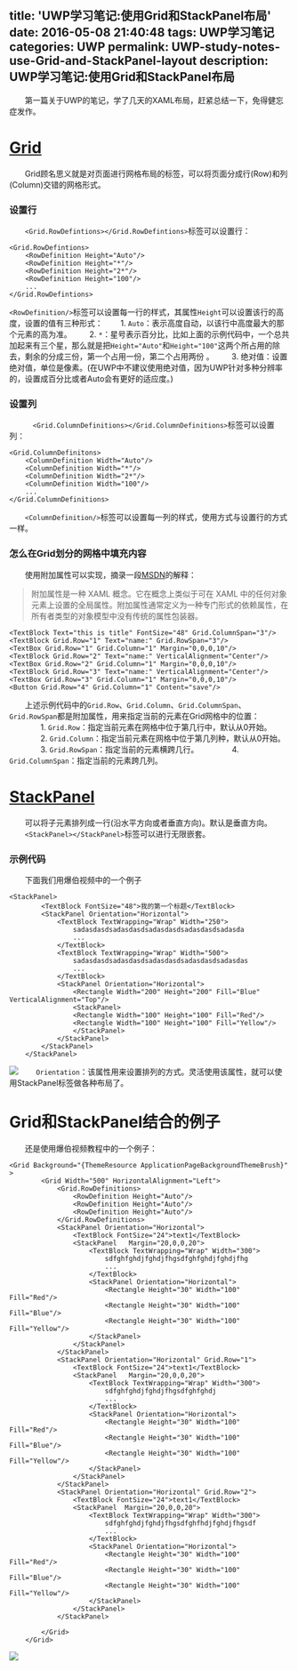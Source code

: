 title: 'UWP学习笔记:使用Grid和StackPanel布局'
date: 2016-05-08 21:40:48
tags: UWP学习笔记
categories: UWP
permalink: UWP-study-notes-use-Grid-and-StackPanel-layout
description: UWP学习笔记:使用Grid和StackPanel布局
---
　　第一篇关于UWP的笔记，学了几天的XAML布局，赶紧总结一下，免得健忘症发作。

# [Grid](https://msdn.microsoft.com/zh-cn/library/windows/apps/windows.ui.xaml.controls.grid.aspx)
　　Grid顾名思义就是对页面进行网格布局的标签，可以将页面分成行(Row)和列(Column)交错的网格形式。
### 设置行
　　`<Grid.RowDefintions></Grid.RowDefintions>`标签可以设置行：
```
<Grid.RowDefintions>
    <RowDefinition Height="Auto"/>
    <RowDefinition Height="*"/>
    <RowDefinition Height="2*"/>
    <RowDefinition Height="100"/>
    ...
</Grid.RowDefintions>
```
<!--more-->
   `<RowDefinition/>`标签可以设置每一行的样式，其属性`Height`可以设置该行的高度，设置的值有三种形式：
   　　1. `Auto`：表示高度自动，以该行中高度最大的那个元素的高为准。
   　　2. `*`：星号表示百分比，比如上面的示例代码中，一个总共加起来有三个星，那么就是把`Height="Auto"`和`Height="100"`这两个所占用的除去，剩余的分成三份，第一个占用一份，第二个占用两份 。
   　　3. 绝对值：设置绝对值，单位是像素。(在UWP中不建议使用绝对值，因为UWP针对多种分辨率的，设置成百分比或者Auto会有更好的适应度。)

### 设置列
　　　`<Grid.ColumnDefinitions></Grid.ColumnDefinitions>`标签可以设置列：
```
<Grid.ColumnDefinitons>
    <ColumnDefinition Width="Auto"/>
    <ColumnDefinition Width="*"/>
    <ColumnDefinition Width="2*"/>
    <ColumnDefinition Width="100"/>
    ...
</Grid.ColumnDefinitions>
```
　　`<ColumnDefinition/>`标签可以设置每一列的样式，使用方式与设置行的方式一样。

### 怎么在Grid划分的网格中填充内容
　　使用附加属性可以实现，摘录一段[MSDN](https://msdn.microsoft.com/zh-cn/library/windows/apps/mt185579.aspx)的解释：
> 附加属性是一种 XAML 概念。它在概念上类似于可在 XAML 中的任何对象元素上设置的全局属性。附加属性通常定义为一种专门形式的依赖属性，在所有者类型的对象模型中没有传统的属性包装器。

```
<TextBlock Text="this is title" FontSize="48" Grid.ColumnSpan="3"/>
<TextBlock Grid.Row="1" Text="name:" Grid.RowSpan="3"/>
<TextBox Grid.Row="1" Grid.Column="1" Margin="0,0,0,10"/>
<TextBlock Grid.Row="2" Text="name:" VerticalAlignment="Center"/>
<TextBox Grid.Row="2" Grid.Column="1" Margin="0,0,0,10"/>
<TextBlock Grid.Row="3" Text="name:" VerticalAlignment="Center"/>
<TextBox Grid.Row="3" Grid.Column="1" Margin="0,0,0,10"/>
<Button Grid.Row="4" Grid.Column="1" Content="save"/>
```
　　上述示例代码中的`Grid.Row`、`Grid.Column`、`Grid.ColumnSpan`、`Grid.RowSpan`都是附加属性，用来指定当前的元素在Grid网格中的位置：
　　　　1. `Grid.Row`：指定当前元素在网格中位于第几行中，默认从0开始。
　　　　2. `Grid.Column`：指定当前元素在网格中位于第几列种，默认从0开始。
　　　　3. `Grid.RowSpan`：指定当前的元素横跨几行。
　　　　4. `Grid.ColumnSpan`：指定当前的元素跨几列。


# [StackPanel](https://msdn.microsoft.com/zh-cn/library/windows/apps/windows.ui.xaml.controls.stackpanel.aspx)
　　可以将子元素排列成一行(沿水平方向或者垂直方向)。默认是垂直方向。
　　`<StackPanel></StackPanel>`标签可以进行无限嵌套。
### 示例代码
　　下面我们用爆伯视频中的一个例子

```
<StackPanel>
        <TextBlock FontSize="48">我的第一个标题</TextBlock>
        <StackPanel Orientation="Horizontal">
            <TextBlock TextWrapping="Wrap" Width="250">
                sadasdasdsadasdasdsadasdasdsadasdasdsadasda 
                ...
            </TextBlock>
            <TextBlock TextWrapping="Wrap" Width="500">
                sadasdasdsadasdasdsadasdasdsadasdasdsadasdas
                ...
            </TextBlock>
            <StackPanel Orientation="Horizontal">
                <Rectangle Width="200" Height="200" Fill="Blue" VerticalAlignment="Top"/>
                <StackPanel>
                <Rectangle Width="100" Height="100" Fill="Red"/>
                <Rectangle Width="100" Height="100" Fill="Yellow"/>
                </StackPanel>
            </StackPanel>
        </StackPanel>
    </StackPanel>
```
![](http://ww3.sinaimg.cn/mw690/c55a7aeegw1f3offhfeikj20vz0gg3zn.jpg)
　　`Orientation`：该属性用来设置排列的方式。灵活使用该属性，就可以使用StackPanel标签做各种布局了。

# Grid和StackPanel结合的例子
　　还是使用爆伯视频教程中的一个例子：
```
<Grid Background="{ThemeResource ApplicationPageBackgroundThemeBrush}" >
        <Grid Width="500" HorizontalAlignment="Left">
            <Grid.RowDefinitions>
                <RowDefinition Height="Auto"/>
                <RowDefinition Height="Auto"/>
                <RowDefinition Height="Auto"/>
            </Grid.RowDefinitions>
            <StackPanel Orientation="Horizontal">
                <TextBlock FontSize="24">text1</TextBlock>
                <StackPanel   Margin="20,0,0,20">
                    <TextBlock TextWrapping="Wrap" Width="300">
                        sdfghfghdjfghdjfhgsdfghfghdjfghdjfhg
                        ...
                    </TextBlock>
                    <StackPanel Orientation="Horizontal">
                        <Rectangle Height="30" Width="100" Fill="Red"/>
                        <Rectangle Height="30" Width="100" Fill="Blue"/>
                        <Rectangle Height="30" Width="100" Fill="Yellow"/>
                    </StackPanel>
                </StackPanel>
            </StackPanel>
            <StackPanel Orientation="Horizontal" Grid.Row="1">
                <TextBlock FontSize="24">text1</TextBlock>
                <StackPanel   Margin="20,0,0,20">
                    <TextBlock TextWrapping="Wrap" Width="300">
                        sdfghfghdjfghdjfhgsdfghfghdj
                        ...
                    </TextBlock>
                    <StackPanel Orientation="Horizontal">
                        <Rectangle Height="30" Width="100" Fill="Red"/>
                        <Rectangle Height="30" Width="100" Fill="Blue"/>
                        <Rectangle Height="30" Width="100" Fill="Yellow"/>
                    </StackPanel>
                </StackPanel>
            </StackPanel>
            <StackPanel Orientation="Horizontal" Grid.Row="2">
                <TextBlock FontSize="24">text1</TextBlock>
                <StackPanel  Margin="20,0,0,20">
                    <TextBlock TextWrapping="Wrap" Width="300">
                        sdfghfghdjfghdjfhgsdfghfhdjfghdjfhgsdf
                        ...
                    </TextBlock>
                    <StackPanel Orientation="Horizontal">
                        <Rectangle Height="30" Width="100" Fill="Red"/>
                        <Rectangle Height="30" Width="100" Fill="Blue"/>
                        <Rectangle Height="30" Width="100" Fill="Yellow"/>
                    </StackPanel>
                </StackPanel>
            </StackPanel>
            
        </Grid>
    </Grid>
```
![](http://ww3.sinaimg.cn/mw690/c55a7aeegw1f3oflfhtatj20u00qudhx.jpg)